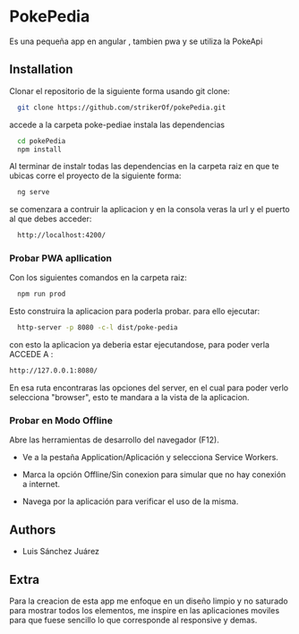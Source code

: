 
# PokePedia

Es una pequeña app en angular , tambien pwa y se utiliza la PokeApi

## Installation

Clonar el repositorio de la siguiente forma usando git clone:

```bash
  git clone https://github.com/strikerOf/pokePedia.git
```
accede a la carpeta poke-pediae instala las dependencias
```bash
  cd pokePedia
  npm install
```
Al terminar de instalr todas las dependencias en la carpeta raiz en que te ubicas corre el proyecto de la siguiente forma:

```bash
  ng serve
```
se comenzara a contruir la aplicacion y en la consola veras la url y el puerto al que debes acceder:

```bash
  http://localhost:4200/
```


### Probar PWA apllication
Con los siguientes comandos en la carpeta raiz:
```bash
  npm run prod
```
Esto construira la aplicacion para poderla probar.
para ello ejecutar:
```bash
  http-server -p 8080 -c-l dist/poke-pedia
```
con esto la aplicacion ya deberia estar ejecutandose, para poder verla ACCEDE A :
```bash
http://127.0.0.1:8080/
```
En esa ruta encontraras las opciones del server, en el cual para poder verlo selecciona "browser", esto te mandara a la vista de la aplicacion.

### Probar en Modo Offline
Abre las herramientas de desarrollo del navegador (F12).

* Ve a la pestaña Application/Aplicación y selecciona Service Workers.

* Marca la opción Offline/Sin conexion para simular que no hay conexión a internet.

* Navega por la aplicación para verificar el uso de la misma.
## Authors

- Luis Sánchez Juárez

## Extra
Para la creacion de esta app me enfoque en un diseño limpio y no saturado para mostrar todos los elementos, me inspire en las aplicaciones moviles para que fuese sencillo lo que corresponde al responsive y demas.

